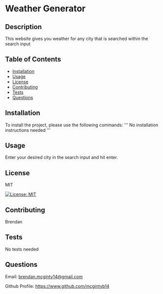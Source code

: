 # Weather Generator

## Description

This website gives you weather for any city that is searched within the search input

## Table of Contents
- [Installation](#installation)
- [Usage](#usage)
- [License](#license)
- [Contributing](#contributing)
- [Tests](#tests)
- [Questions](#questions)

## Installation
To install the project, please use the following commands:
'''
No installation instructions needed
'''

## Usage

Enter your desired city in the search input and hit enter.

## License

MIT

[![License: MIT](https://img.shields.io/badge/License-MIT-yellow.svg)](https://opensource.org/licenses/MIT)

## Contributing

Brendan

## Tests
No tests needed

## Questions

Email: brendan.mcginty14@gmail.com 

Github Profile: https://www.github.com/mcgintyb14

